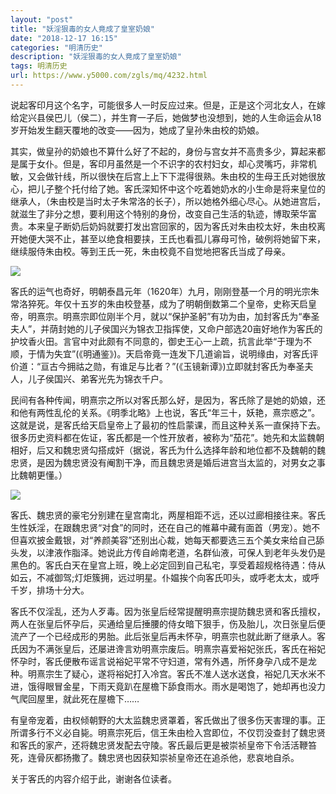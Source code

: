 ```yaml
---
layout: "post"
title: "妖淫狠毒的女人竟成了皇室奶娘"
date: "2018-12-17 16:15"
categories: "明清历史"
description: "妖淫狠毒的女人竟成了皇室奶娘"
tags: 明清历史
url: https://www.y5000.com/zgls/mq/4232.html
---
```






说起客印月这个名字，可能很多人一时反应过来。但是，正是这个河北女人，在嫁给定兴县侯巴儿（侯二），并生育一子后，她做梦也没想到，她的人生命运会从18岁开始发生翻天覆地的改变——因为，她成了皇孙朱由校的奶娘。

其实，做皇孙的奶娘也不算什么好了不起的，身份与宫女并不高贵多少，算起来都是属于女仆。但是，客印月虽然是一个不识字的农村妇女，却心灵嘴巧，非常机敏，又会做针线，所以很快在后宫上上下下混得很熟。朱由校的生母王氏对她很放心，把儿子整个托付给了她。客氏深知怀中这个吃着她奶水的小生命是将来皇位的继承人，（朱由校是当时太子朱常洛的长子），所以她格外细心尽心。从她进宫后，就滋生了非分之想，要利用这个特别的身份，改变自己生活的轨迹，博取荣华富贵。本来皇子断奶后奶妈就要打发出宫回家的，因为客氏对朱由校太好，朱由校离开她便大哭不止，甚至以绝食相要挟，王氏也看孤儿寡母可怜，破例将她留下来，继续服侍朱由校。等到王氏一死，朱由校竟不自觉地把客氏当成了母亲。

![](https://img.y5000.com/uploads/allimg/161031/8-1610311J3315U.jpg)

客氏的运气也奇好，明朝泰昌元年（1620年）九月，刚刚登基一个月的明光宗朱常洛猝死。年仅十五岁的朱由校登基，成为了明朝倒数第二个皇帝，史称天启皇帝，明熹宗。明熹宗即位刚半个月，就以“保护圣躬”有功为由，加封客氏为“奉圣夫人”，并荫封她的儿子侯国兴为锦衣卫指挥使，又命户部选20亩好地作为客氏的护坟香火田。言官中对此颇有不同意的，御史王心一上疏，抗言此举“于理为不顺，于情为失宜”(《明通鉴》)。天启帝竟一连发下几道谕旨，说明缘由，对客氏评价道：“亘古今拥祜之勋，有谁足与比者？”(《玉镜新谭》)立即就封客氏为奉圣夫人，儿子侯国兴、弟客光先为锦衣千户。

民间有各种传闻，明熹宗之所以对客氏那么好，是因为，客氏除了是她的奶娘，还和他有两性乱伦的关系。《明季北略》上也说，客氏“年三十，妖艳，熹宗惑之”。这就是说，是客氏给天启皇帝上了最初的性启蒙课，而且这种关系一直保持下去。很多历史资料都在佐证，客氏都是一个性开放者，被称为“茄花”。她先和太监魏朝相好，后又和魏忠贤勾搭成奸（据说，客氏为什么选择年龄和地位都不及魏朝的魏忠贤，是因为魏忠贤没有阉割干净，而且魏忠贤是婚后进宫当太监的，对男女之事比魏朝更懂。）

![](https://img.y5000.com/uploads/allimg/161031/8-1610311J340B4.jpg)

客氏、魏忠贤的豪宅分别建在皇宫南北，两屋相距不远，还以过廊相接往来。客氏生性妖淫，在跟魏忠贤“对食”的同时，还在自己的帷幕中藏有面首（男宠）。她不但喜欢披金戴银，对“养颜美容”还别出心裁，她每天都要选三五个美女来给自己舔头发，以津液作脂泽。她说此方传自岭南老道，名群仙液，可保人到老年头发仍是黑色的。客氏白天在皇宫上班，晚上必定回到自己私宅，享受着超规格待遇：侍从如云，不减御驾;灯炬簇拥，远过明星。仆媪挨个向客氏叩头，或呼老太太，或呼千岁，排场十分大。

客氏不仅淫乱，还为人歹毒。因为张皇后经常提醒明熹宗提防魏忠贤和客氏擅权，两人在张皇后怀孕后，买通给皇后捶腰的侍女暗下狠手，伤及胎儿，次日张皇后便流产了一个已经成形的男胎。此后张皇后再未怀孕，明熹宗也就此断了继承人。客氏因为不满张皇后，还屡进谗言劝明熹宗废后。明熹宗喜爱裕妃张氏，客氏在裕妃怀孕时，客氏便散布谣言说裕妃平常不守妇道，常有外遇，所怀身孕八成不是龙种。明熹宗生了疑心，遂将裕妃打入冷宫。客氏不准人送水送食，裕妃几天水米不进，饿得眼冒金星，下雨天竟趴在屋檐下舔食雨水。雨水是喝饱了，她却再也没力气爬回屋里，就此死在屋檐下……

有皇帝宠着，由权倾朝野的大太监魏忠贤罩着，客氏做出了很多伤天害理的事。正所谓多行不义必自毙。明熹宗死后，信王朱由检入宫即位，不仅罚没查封了魏忠贤和客氏的家产，还将魏忠贤发配去守陵。客氏最后更是被崇祯皇帝下令活活鞭笞死，连骨灰都扬撒了。魏忠贤也因获知崇祯皇帝还在追杀他，悲哀地自杀。

关于客氏的内容介绍于此，谢谢各位读者。
